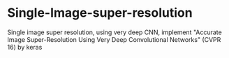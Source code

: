 # Single-Image-super-resolution
Single image super resolution, using very deep CNN, implement "Accurate Image Super-Resolution Using Very Deep Convolutional Networks" (CVPR 16) by keras
